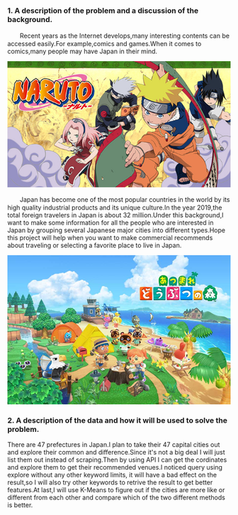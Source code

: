 ### 1. A description of the problem and a discussion of the background.
　　Recent years as the Internet develops,many interesting contents can be accessed easily.For example,comics and games.When it comes to comics,many people may have Japan in their 
mind.

<div align="center">    
<img src="naruto.jpg" width = 600 />
</div>

　　Japan has become one of the most popular countries in the world by its high quality industrial products and its unique culture.In the year 2019,the total foreign travelers 
in Japan is about 32 million.Under this background,I want to make some information for all the people who are interested in Japan by grouping several Japanese major cities into 
different types.Hope this project will help when you want to make commercial recommends about traveling or selecting a favorite place to live in Japan.
<div  align="center">    
<img src="どうぶつの森.jpg" width = 600 />
</div>


### 2. A description of the data and how it will be used to solve the problem.
There are 47 prefectures in Japan.I plan to take their 47 capital cities out and explore their common and difference.Since it's not a big deal I will just list them out 
instead of scraping.Then by using API I can get the cordinates and explore them to get their recommended venues.I noticed query using explore without any other keyword limits,
it will have a bad effect on the result,so I will also try other keywords to retrive the result to get better features.At last,I will use K-Means to figure out if the cities are more like or different from each other and compare which of the two different methods is better.
